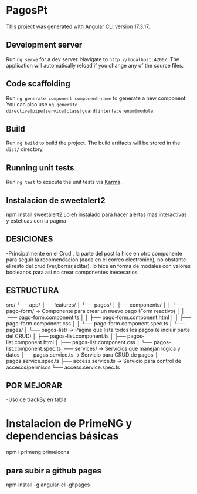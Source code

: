 # PagosPt

This project was generated with [Angular CLI](https://github.com/angular/angular-cli) version 17.3.17.

## Development server

Run `ng serve` for a dev server. Navigate to `http://localhost:4200/`. The application will automatically reload if you change any of the source files.

## Code scaffolding

Run `ng generate component component-name` to generate a new component. You can also use `ng generate directive|pipe|service|class|guard|interface|enum|module`.

## Build

Run `ng build` to build the project. The build artifacts will be stored in the `dist/` directory.

## Running unit tests

Run `ng test` to execute the unit tests via [Karma](https://karma-runner.github.io).

## Instalacion de sweetalert2 

npm install sweetalert2
Lo eh instalado para hacer alertas mas interactivas y esteticas con la pagina


## DESICIONES

-Principalmente en el Crud , la parte del post la hice en otro componente para seguir la recomendacion (dada en el correo electronico), no obstante el resto del crud (ver,borrar,editar), lo hice en forma de modales con valores booleanos para asi no crear componentes inecesarios.


## ESTRUCTURA
src/
└── app/
├── features/
│ └── pagos/
│ ├── components/
│ │ └── pago-form/        → Componente para crear un nuevo pago (Form reactivo)
│ │ ├── pago-form.component.ts
│ │ ├── pago-form.component.html
│ │ ├── pago-form.component.css
│ │ └── pago-form.component.spec.ts
│ └── pages/
│ └── pagos-list/          → Página que lista todos los pagos (e incluir parte del CRUD)
│ ├── pagos-list.component.ts
│ ├── pagos-list.component.html
│ ├── pagos-list.component.css
│ └── pagos-list.component.spec.ts
└── services/ → Servicios que manejan lógica y datos
├── pagos.service.ts        →  Servicio para CRUD de pagos
├── pagos.service.spec.ts
├── access.service.ts       →     Servicio para control de accesos/permisos
└── access.service.spec.ts

## POR MEJORAR
-Uso de trackBy en tabla


# Instalacion de PrimeNG y dependencias básicas
npm i primeng primeicons


## para subir a github pages
npm install -g angular-cli-ghpages
